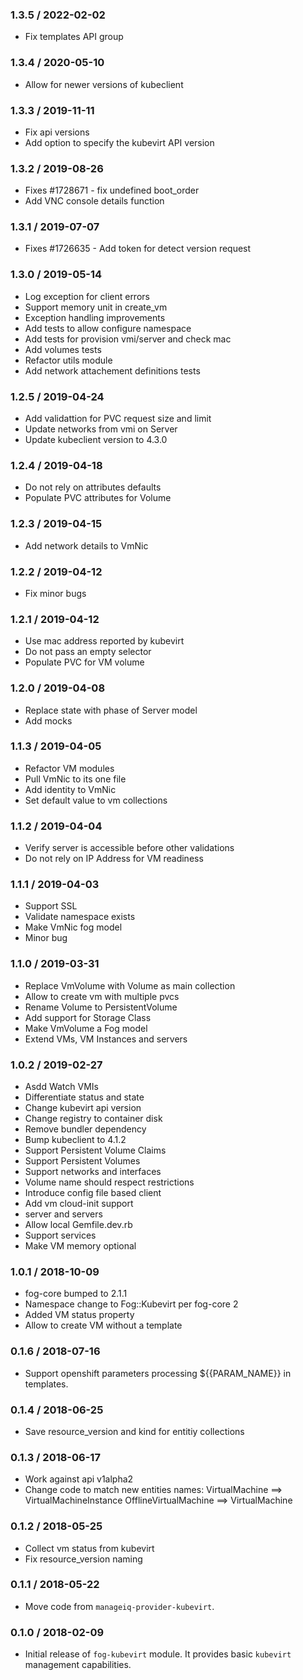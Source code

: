### 1.3.5 / 2022-02-02

* Fix templates API group

### 1.3.4 / 2020-05-10

* Allow for newer versions of kubeclient

### 1.3.3 / 2019-11-11

* Fix api versions
* Add option to specify the kubevirt API version

### 1.3.2 / 2019-08-26

* Fixes #1728671 - fix undefined boot_order
* Add VNC console details function


### 1.3.1 / 2019-07-07

* Fixes #1726635 - Add token for detect version request

### 1.3.0 / 2019-05-14

* Log exception for client errors
* Support memory unit in create_vm
* Exception handling improvements
* Add tests to allow configure namespace
* Add tests for provision vmi/server and check mac
* Add volumes tests
* Refactor utils module
* Add network attachement definitions tests

### 1.2.5 / 2019-04-24

* Add validattion for PVC request size and limit
* Update networks from vmi on Server
* Update kubeclient version to 4.3.0

### 1.2.4 / 2019-04-18

* Do not rely on attributes defaults
* Populate PVC attributes for Volume

### 1.2.3 / 2019-04-15

* Add network details to VmNic

### 1.2.2 / 2019-04-12

* Fix minor bugs

### 1.2.1 / 2019-04-12

* Use mac address reported by kubevirt
* Do not pass an empty selector
* Populate PVC for VM volume

### 1.2.0 / 2019-04-08

* Replace state with phase of Server model
* Add mocks

### 1.1.3 / 2019-04-05

* Refactor VM modules
* Pull VmNic to its one file
* Add identity to VmNic
* Set default value to vm collections

### 1.1.2 / 2019-04-04

* Verify server is accessible before other validations
* Do not rely on IP Address for VM readiness

### 1.1.1 / 2019-04-03

* Support SSL
* Validate namespace exists
* Make VmNic fog model
* Minor bug

### 1.1.0 / 2019-03-31

* Replace VmVolume with Volume as main collection
* Allow to create vm with multiple pvcs
* Rename Volume to PersistentVolume
* Add support for Storage Class
* Make VmVolume a Fog model
* Extend VMs, VM Instances and servers

### 1.0.2 / 2019-02-27

* Asdd Watch VMIs
* Differentiate status and state
* Change kubevirt api version
* Change registry to container disk
* Remove bundler dependency
* Bump kubeclient to 4.1.2
* Support Persistent Volume Claims
* Support Persistent Volumes
* Support networks and interfaces
* Volume name should respect restrictions
* Introduce config file based client
* Add vm cloud-init support
* server and servers
* Allow local Gemfile.dev.rb
* Support services
* Make VM memory optional

### 1.0.1 / 2018-10-09

* fog-core bumped to 2.1.1
* Namespace change to Fog::Kubevirt per fog-core 2
* Added VM status property
* Allow to create VM without a template

### 0.1.6 / 2018-07-16

* Support openshift parameters processing ${{PARAM_NAME}} in templates.

### 0.1.4 / 2018-06-25

* Save resource_version and kind for entitiy collections

### 0.1.3 / 2018-06-17

* Work against api v1alpha2
* Change code to match new entities names:
  VirtualMachine ==> VirtualMachineInstance
  OfflineVirtualMachine ==> VirtualMachine

### 0.1.2 / 2018-05-25

* Collect vm status from kubevirt
* Fix resource_version naming

### 0.1.1 / 2018-05-22

* Move code from `manageiq-provider-kubevirt`.

### 0.1.0 / 2018-02-09

* Initial release of `fog-kubevirt` module. It provides basic `kubevirt`
  management capabilities.
